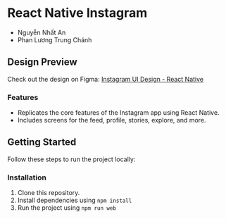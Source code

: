 # React Native Instagram
- Nguyễn Nhất An
- Phan Lương Trung Chánh

## Design Preview
Check out the design on Figma: [Instagram UI Design - React Native](https://www.figma.com/file/nSqiWZO6JXLErtHxkC6bhS/Instagram-UI-Design-React-Native?type=design&node-id=2162-6021&mode=design&t=KSykv6tvFLJdvz7l-0)

### Features
- Replicates the core features of the Instagram app using React Native.
- Includes screens for the feed, profile, stories, explore, and more.

## Getting Started
Follow these steps to run the project locally:


### Installation
1. Clone this repository.
2. Install dependencies using `npm install`
3. Run the project using `npm run web`
